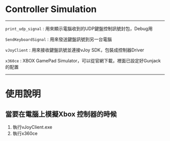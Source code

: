 # Controller Simulation
***
`print_udp_signal` : 用來顯示電腦收到的UDP鍵盤控制訊號封包，Debug用

`SendKeyboardSignal` : 用來發送鍵盤訊號到另一台電腦

`vJoyClient` : 用來接收鍵盤訊號並連接vJoy SDK，包裝成控制器Driver

`x360ce` : XBOX GamePad Simulator，可以從官網下載，裡面已設定好Gunjack的配置

***
# 使用說明

## 當要在電腦上模擬Xbox 控制器的時候
1. 執行vJoyClient.exe
2. 執行x360ce
